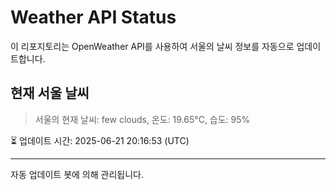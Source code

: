 
# Weather API Status

이 리포지토리는 OpenWeather API를 사용하여 서울의 날씨 정보를 자동으로 업데이트합니다.

## 현재 서울 날씨
> 서울의 현재 날씨: few clouds, 온도: 19.65°C, 습도: 95%

⏳ 업데이트 시간: 2025-06-21 20:16:53 (UTC)

---
자동 업데이트 봇에 의해 관리됩니다.
